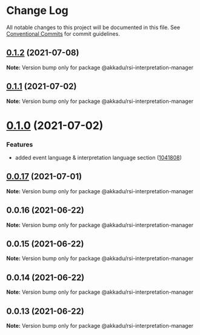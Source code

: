 # Change Log

All notable changes to this project will be documented in this file.
See [Conventional Commits](https://conventionalcommits.org) for commit guidelines.

## [0.1.2](https://github.com/Akkadu/rsi-api-widgets/compare/@akkadu/rsi-interpretation-manager@0.1.1...@akkadu/rsi-interpretation-manager@0.1.2) (2021-07-08)

**Note:** Version bump only for package @akkadu/rsi-interpretation-manager





## [0.1.1](https://github.com/Akkadu/rsi-api-widgets/compare/@akkadu/rsi-interpretation-manager@0.1.0...@akkadu/rsi-interpretation-manager@0.1.1) (2021-07-02)

**Note:** Version bump only for package @akkadu/rsi-interpretation-manager





# [0.1.0](https://github.com/Akkadu/rsi-api-widgets/compare/@akkadu/rsi-interpretation-manager@0.0.17...@akkadu/rsi-interpretation-manager@0.1.0) (2021-07-02)


### Features

* added event language & interpretation language section ([1041808](https://github.com/Akkadu/rsi-api-widgets/commit/1041808523f911d7c901c6317a3695f7885b5b36))





## [0.0.17](https://github.com/Akkadu/rsi-api-widgets/compare/@akkadu/rsi-interpretation-manager@0.0.16...@akkadu/rsi-interpretation-manager@0.0.17) (2021-07-01)

**Note:** Version bump only for package @akkadu/rsi-interpretation-manager





## 0.0.16 (2021-06-22)

**Note:** Version bump only for package @akkadu/rsi-interpretation-manager





## 0.0.15 (2021-06-22)

**Note:** Version bump only for package @akkadu/rsi-interpretation-manager





## 0.0.14 (2021-06-22)

**Note:** Version bump only for package @akkadu/rsi-interpretation-manager





## 0.0.13 (2021-06-22)

**Note:** Version bump only for package @akkadu/rsi-interpretation-manager
